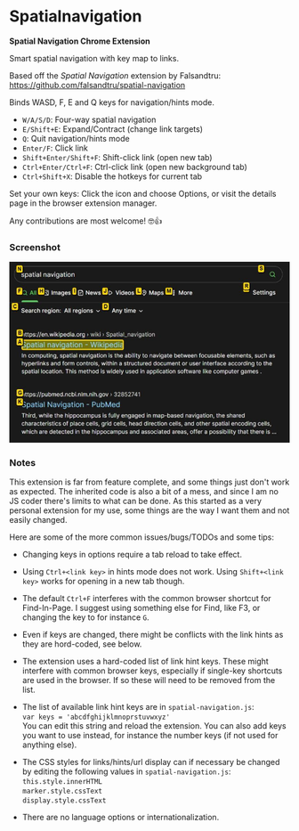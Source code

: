 # Spatialnavigation

__Spatial Navigation Chrome Extension__

Smart spatial navigation with key map to links.

Based off the *Spatial Navigation* extension by Falsandtru:\
https://github.com/falsandtru/spatial-navigation

Binds WASD, F, E and Q keys for navigation/hints mode.

* `W/A/S/D`: Four-way spatial navigation
* `E/Shift+E`: Expand/Contract (change link targets)
* `Q`: Quit navigation/hints mode
* `Enter/F`: Click link
* `Shift+Enter/Shift+F`: Shift-click link (open new tab)
* `Ctrl+Enter/Ctrl+F`: Ctrl-click link (open new background tab)
* `Ctrl+Shift+X`: Disable the hotkeys for current tab

Set your own keys: Click the icon and choose Options, or visit the details page in the browser extension manager.

Any contributions are most welcome! 🤓👍

### Screenshot

![Screenshot of extension in use](https://raw.githubusercontent.com/Pathduck/spatialnavigation/main/img/screenshot.jpg "Screenshot of extension in use")

### Notes

This extension is far from feature complete, and some things just don't work as expected.
The inherited code is also a bit of a mess, and since I am no JS coder there's limits to what can be done.
As this started as a very personal extension for my use, some things are the way I want them and not easily changed.

Here are some of the more common issues/bugs/TODOs and some tips:

* Changing keys in options require a tab reload to take effect.

* Using `Ctrl+<link key>` in hints mode does not work. Using `Shift+<link key>` works for opening in a new tab though.

*  The default `Ctrl+F` interferes with the common browser shortcut for Find-In-Page. I suggest using something else for Find, like F3, or changing the key to for instance `G`.

* Even if keys are changed, there might be conflicts with the link hints as they are hord-coded, see below.

* The extension uses a hard-coded list of link hint keys. These might interfere with common browser keys, especially if single-key shortcuts are used in the browser. If so these will need to be removed from the list.

* The list of available link hint keys are in `spatial-navigation.js`:\
`var keys = 'abcdfghijklmnoprstuvwxyz'`\
You can edit this string and reload the extension. You can also add keys you want to use instead, for instance the number keys (if not used for anything else).

* The CSS styles for links/hints/url display can if necessary be changed by editing the following values in `spatial-navigation.js`:\
`this.style.innerHTML`\
`marker.style.cssText`\
`display.style.cssText`

* There are no language options or internationalization.

